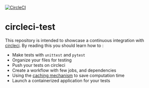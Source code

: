 [![CircleCI](https://circleci.com/gh/ltetrel/circleci-test/tree/master.svg?style=svg)](https://circleci.com/gh/ltetrel/circleci-test/tree/master)
# circleci-test
This repository is intended to showcase a continuous integration with [circleci](https://circleci.com/).
By reading this you should learn how to :
* Make tests with `unittest` and `pytest`
* Organize your files for testing
* Push your tests on circleci
* Create a workflow with few jobs, and dependencies
* Using the [caching mechanism](https://circleci.com/docs/2.0/caching/) to save computation time
* Launch a containerized application for your tests
